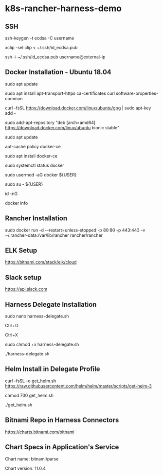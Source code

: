 # k8s-rancher-harness-demo

## SSH

ssh-keygen -t ecdsa -C username

xclip -sel clip < ~/.ssh/id_ecdsa.pub

ssh -i ~/.ssh/id_ecdsa.pub username@external-ip

## Docker Installation - Ubuntu 18.04

sudo apt update

sudo apt install apt-transport-https ca-certificates curl software-properties-common

curl -fsSL https://download.docker.com/linux/ubuntu/gpg | sudo apt-key add -

sudo add-apt-repository "deb [arch=amd64] https://download.docker.com/linux/ubuntu bionic stable"

sudo apt update

apt-cache policy docker-ce

sudo apt install docker-ce

sudo systemctl status docker

sudo usermod -aG docker ${USER}

sudo su - ${USER}

id -nG

docker info

## Rancher Installation

sudo docker run -d --restart=unless-stopped -p 80:80 -p 443:443 -v ~/.rancher-data:/var/lib/rancher rancher/rancher

## ELK Setup

https://bitnami.com/stack/elk/cloud

## Slack setup

https://api.slack.com

## Harness Delegate Installation

sudo nano harness-delegate.sh

Ctrl+O

Ctrl+X

sudo chmod +x harness-delegate.sh

./harness-delegate.sh

## Helm Install in Delegate Profile

curl -fsSL -o get_helm.sh https://raw.githubusercontent.com/helm/helm/master/scripts/get-helm-3

chmod 700 get_helm.sh

./get_helm.sh

## Bitnami Repo in Harness Connectors

https://charts.bitnami.com/bitnami

## Chart Specs in Application's Service

Chart name: bitnami/parse

Chart version: 11.0.4










